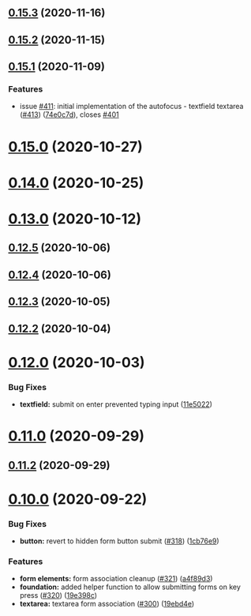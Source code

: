 ## [0.15.3](https://github.com/vonage/vivid/compare/v0.15.2...v0.15.3) (2020-11-16)



## [0.15.2](https://github.com/vonage/vivid/compare/v0.15.1...v0.15.2) (2020-11-15)



## [0.15.1](https://github.com/vonage/vivid/compare/v0.15.0...v0.15.1) (2020-11-09)


### Features

* issue [#411](https://github.com/vonage/vivid/issues/411): initial implementation of the autofocus - textfield textarea ([#413](https://github.com/vonage/vivid/issues/413)) ([74e0c7d](https://github.com/vonage/vivid/commit/74e0c7d79c1eb724d01d817b52c06bdbb2c6672d)), closes [#401](https://github.com/vonage/vivid/issues/401)



# [0.15.0](https://github.com/vonage/vivid/compare/v0.14.0...v0.15.0) (2020-10-27)



# [0.14.0](https://github.com/vonage/vivid/compare/v0.13.0...v0.14.0) (2020-10-25)



# [0.13.0](https://github.com/vonage/vivid/compare/v0.12.5...v0.13.0) (2020-10-12)



## [0.12.5](https://github.com/vonage/vivid/compare/v0.12.4...v0.12.5) (2020-10-06)



## [0.12.4](https://github.com/vonage/vivid/compare/v0.12.3...v0.12.4) (2020-10-06)



## [0.12.3](https://github.com/vonage/vivid/compare/v0.12.2...v0.12.3) (2020-10-05)



## [0.12.2](https://github.com/vonage/vivid/compare/v0.12.1...v0.12.2) (2020-10-04)



# [0.12.0](https://github.com/vonage/vivid/compare/v0.11.0...v0.12.0) (2020-10-03)


### Bug Fixes

* **textfield:** submit on enter prevented typing input ([11e5022](https://github.com/vonage/vivid/commit/11e50224c602782e9914050b00fb211d2697d755))



# [0.11.0](https://github.com/vonage/vivid/compare/v0.11.2...v0.11.0) (2020-09-29)



## [0.11.2](https://github.com/vonage/vivid/compare/v0.10.0...v0.11.2) (2020-09-29)



# [0.10.0](https://github.com/vonage/vivid/compare/v0.9.0...v0.10.0) (2020-09-22)


### Bug Fixes

* **button:** revert to hidden form button submit ([#318](https://github.com/vonage/vivid/issues/318)) ([1cb76e9](https://github.com/vonage/vivid/commit/1cb76e99bc814ec978108a1a3230f79b27b0294d))


### Features

* **form elements:** form association cleanup ([#321](https://github.com/vonage/vivid/issues/321)) ([a4f89d3](https://github.com/vonage/vivid/commit/a4f89d38861f7486c9f1fc142c873e0f1bb73efc))
* **foundation:** added helper function to allow submitting forms on key press ([#320](https://github.com/vonage/vivid/issues/320)) ([19e398c](https://github.com/vonage/vivid/commit/19e398c157ec577a3e553ea07649896932ed13bd))
* **textarea:** textarea form association ([#300](https://github.com/vonage/vivid/issues/300)) ([19ebd4e](https://github.com/vonage/vivid/commit/19ebd4e5f694738d2687f2a9d2a24ef2fa9beb4b))



